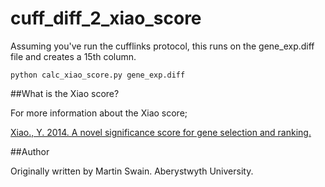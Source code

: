 # cuff_diff_2_xiao_score

Assuming you've run the cufflinks protocol, this runs on the gene_exp.diff file and creates a 15th column.

```
python calc_xiao_score.py gene_exp.diff
```

##What is the Xiao score?

For more information about the Xiao score;

[Xiao., Y. 2014. A novel significance score for gene selection and ranking.](
https://www.ncbi.nlm.nih.gov/pmc/articles/PMC3957066/)

##Author

Originally written by Martin Swain. Aberystwyth University.
